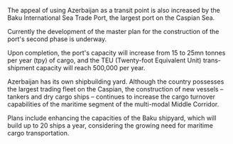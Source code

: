 
The appeal of using Azerbaijan as a transit point is also increased by the Baku International Sea Trade Port, the largest port on the Caspian Sea.

Currently the development of the master plan for the construction of the port's second phase is underway. 

Upon completion, the port's capacity will increase from 15 to 25mn tonnes per year (tpy) of cargo, and the TEU (Twenty-foot Equivalent Unit) trans-shipment capacity will reach 500,000 per year.

Azerbaijan has its own shipbuilding yard. Although the country possesses the largest trading fleet on the Caspian, the construction of new vessels – tankers and dry cargo ships – continues to increase the cargo turnover capabilities of the maritime segment of the multi-modal Middle Corridor. 

Plans include enhancing the capacities of the Baku shipyard, which will build up to 20 ships a year, considering the growing need for maritime cargo transportation.